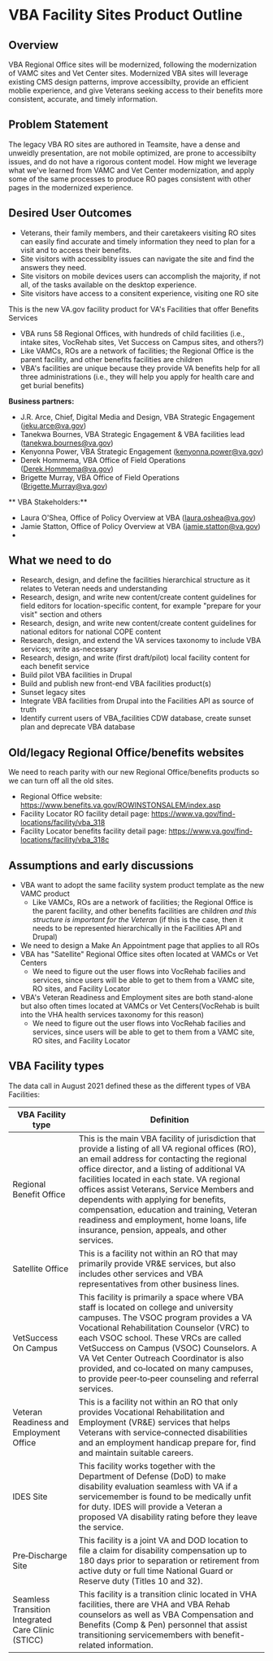 # VBA Facility Sites Product Outline 

## Overview 
VBA Regional Office sites will be modernized, following the modernization of VAMC sites and Vet Center sites. Modernized VBA sites will leverage existing CMS design patterns, improve accessibilty, provide an efficient moblie experience, and give Veterans seeking access to their benefits more consistent, accurate, and timely information.

## Problem Statement
The legacy VBA RO sites are authored in Teamsite, have a dense and unweidly presentation, are not mobile optimized, are prone to accessibilty issues, and do not have a rigorous content model. 
How might we leverage what we've learned from VAMC and Vet Center modernization, and apply some of the same processes to produce RO pages consistent with other pages in the modernized experience. 

## Desired User Outcomes
* Veterans, their family members, and their caretakeers visiting RO sites can easily find accurate and timely information they need to plan for a visit and to access their benefits.
* Site visitors with accessiblity issues can navigate the site and find the answers they need.
* Site visitors on mobile devices users can accomplish the majority, if not all, of the tasks available on the desktop experience. 
* Site visitors have access to a consitent experience, visiting one RO site 
  
This is the new VA.gov facility product for VA's Facilities that offer Benefits Services

- VBA runs 58 Regional Offices, with hundreds of child facilities (i.e., intake sites, VocRehab sites, Vet Success on Campus sites, and others?)
- Like VAMCs, ROs are a network of facilities; the Regional Office is the parent facility, and other benefits facilities are children
- VBA's facilities are unique because they provide VA benefits help for all three administrations (i.e., they will help you apply for health care and get burial benefits)

**Business partners:**
- J.R. Arce, Chief, Digital Media and Design, VBA Strategic Engagement (jeku.arce@va.gov)
- Tanekwa Bournes, VBA Strategic Engagement & VBA facilities lead (tanekwa.bournes@va.gov) 
- Kenyonna Power, VBA Strategic Engagement (kenyonna.power@va.gov)
- Derek Hommema, VBA Office of Field Operations (Derek.Hommema@va.gov)
- Brigette Murray, VBA Office of Field Operations (Brigette.Murray@va.gov)

** VBA Stakeholders:**
- Laura O'Shea, Office of Policy Overview at VBA (laura.oshea@va.gov)
- Jamie Statton, Office of Policy Overview at VBA (jamie.statton@va.gov)
- 

## What we need to do
- Research, design, and define the facilities hierarchical structure as it relates to Veteran needs and understanding
- Research, design, and write new content/create content guidelines for field editors for location-specific content, for example "prepare for your visit" section and others
- Research, design, and write new content/create content guidelines for national editors for national COPE content
- Research, design, and extend the VA services taxonomy to include VBA services; write as-necessary
- Research, design, and write (first draft/pilot) local facility content for each benefit service
- Build pilot VBA facilities in Drupal
- Build and publish new front-end VBA facilities product(s)
- Sunset legacy sites
- Integrate VBA facilities from Drupal into the Facilities API as source of truth
- Identify current users of VBA_facilities CDW database, create sunset plan and deprecate VBA database

## Old/legacy Regional Office/benefits websites

We need to reach parity with our new Regional Office/benefits products so we can turn off all the old sites.

- Regional Office website: https://www.benefits.va.gov/ROWINSTONSALEM/index.asp
- Facility Locator RO facility detail page: https://www.va.gov/find-locations/facility/vba_318
- Facility Locator benefits facility detail page: https://www.va.gov/find-locations/facility/vba_318c


## Assumptions and early discussions

- VBA want to adopt the same facility system product template as the new VAMC product
  - Like VAMCs, ROs are a network of facilities; the Regional Office is the parent facility, and other benefits facilities are children *and this structure is important for the Veteran* (if this is the case, then it needs to be represented hierarchically in the Facilities API and Drupal)
- We need to design a Make An Appointment page that applies to all ROs
- VBA has "Satellite" Regional Office sites often located at VAMCs or Vet Centers
  - We need to figure out the user flows into VocRehab facilies and services, since users will be able to get to them from a VAMC site, RO sites, and Facility Locator
- VBA's Veteran Readiness and Employment sites are both stand-alone but also often times located at VAMCs or Vet Centers(VocRehab is built into the VHA health services taxonomy for this reason)
  - We need to figure out the user flows into VocRehab facilies and services, since users will be able to get to them from a VAMC site, RO sites, and Facility Locator

## VBA Facility types

The data call in August 2021 defined these as the different types of VBA Facilities:

| VBA Facility type | Definition  |
| --- | --- |
| Regional Benefit Office | This is the main VBA facility of jurisdiction that provide a listing of all VA regional offices (RO), an email address for contacting the regional office director, and a listing of additional VA facilities located in each state. VA regional offices assist Veterans, Service Members and dependents with applying for benefits, compensation, education and training, Veteran readiness and employment, home loans, life insurance, pension, appeals, and other services. |
| Satellite Office  | This is a facility not within an RO that may primarily provide VR&E services, but also includes other services and VBA representatives from other business lines. |
| VetSuccess On Campus  | This facility is primarily a space where VBA staff is located on college and university campuses. The VSOC program provides a VA Vocational Rehabilitation Counselor (VRC) to each VSOC school. These VRCs are called VetSuccess on Campus (VSOC) Counselors. A VA Vet Center Outreach Coordinator is also provided, and co‐located on many campuses, to provide peer‐to‐peer counseling and referral services. |
| Veteran Readiness and Employment Office | This is a facility not within an RO that only provides Vocational Rehabilitation and Employment (VR&E) services that helps Veterans with service‐connected disabilities and an employment handicap prepare for, find and maintain suitable careers. |
| IDES Site | This facility works together with the Department of Defense (DoD) to make disability evaluation seamless with VA if a servicemember is found to be medically unfit for duty. IDES will provide a Veteran a proposed VA disability rating before they leave the service. |
| Pre‐Discharge Site  | This facility is a joint VA and DOD location to file a claim for disability compensation up to 180 days prior to separation or retirement from active duty or full time National Guard or Reserve duty (Titles 10 and 32).  |
| Seamless Transition Integrated Care Clinic (STICC)  | This facility is a transition clinic located in VHA facilities, there are VHA and VBA Rehab counselors as well as VBA Compensation and Benefits (Comp & Pen) personnel that assist transitioning servicemembers with benefit-related information. |

